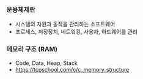 ### 운용체제란
- 시스템의 자원과 동작을 관리하는 소프트웨어
- 프로세스, 저장장치, 네트워킹, 사용자, 하드웨어를 관리
### 메모리 구조 (RAM)
- Code, Data, Heap, Stack
- https://tcpschool.com/c/c_memory_structure
